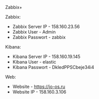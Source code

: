 Zabbix+
   
Zabbix:
- Zabbix Server IP - 158.160.23.56
- Zabbix User - Admin
- Zabbix Passwort - zabbix

Kibana:
- Kibana Server IP - 158.160.19.145
- Kibana User - elastic
- Kibana Passwort - DkIedPPSCbeje34i4

Web:
- Website - https://jo-os.ru
- Website IP - 158.160.3.106
